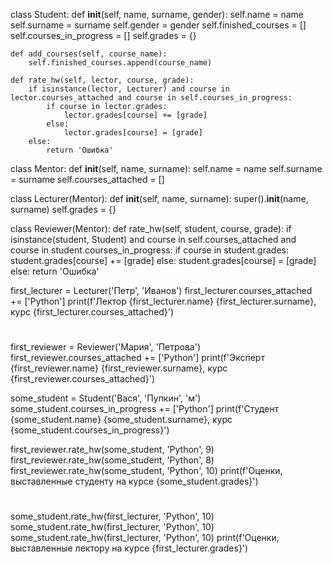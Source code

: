 class Student:
    def __init__(self, name, surname, gender):
        self.name = name
        self.surname = surname
        self.gender = gender
        self.finished_courses = []
        self.courses_in_progress = []
        self.grades = {}

    def add_courses(self, course_name):
        self.finished_courses.append(course_name)

    def rate_hw(self, lector, course, grade):
        if isinstance(lector, Lecturer) and course in lector.courses_attached and course in self.courses_in_progress:
            if course in lector.grades:
                lector.grades[course] += [grade]
            else:
                lector.grades[course] = [grade]
        else:
            return 'Ошибка'

class Mentor:
    def __init__(self, name, surname):
        self.name = name
        self.surname = surname
        self.courses_attached = []


class Lecturer(Mentor):
    def __init__(self, name, surname):
        super().__init__(name, surname)
        self.grades = {}

class Reviewer(Mentor):
    def rate_hw(self, student, course, grade):
        if isinstance(student, Student) and course in self.courses_attached and course in student.courses_in_progress:
            if course in student.grades:
                student.grades[course] += [grade]
            else:
                student.grades[course] = [grade]
        else:
            return 'Ошибка'

first_lecturer = Lecturer('Петр', 'Иванов')
first_lecturer.courses_attached += ['Python']
print(f'Лектор {first_lecturer.name} {first_lecturer.surname}, курс {first_lecturer.courses_attached}')
#

first_reviewer = Reviewer('Мария', 'Петрова')
first_reviewer.courses_attached += ['Python']
print(f'Эксперт {first_reviewer.name} {first_reviewer.surname}, курс {first_reviewer.courses_attached}')

some_student = Student('Вася', 'Пупкин', 'м')
some_student.courses_in_progress += ['Python']
print(f'Студент {some_student.name} {some_student.surname}, курс {some_student.courses_in_progress}')

first_reviewer.rate_hw(some_student, 'Python', 9)
first_reviewer.rate_hw(some_student, 'Python', 8)
first_reviewer.rate_hw(some_student, 'Python', 10)
print(f'Оценки, выставленные студенту на курсе {some_student.grades}')
#

some_student.rate_hw(first_lecturer, 'Python', 10)
some_student.rate_hw(first_lecturer, 'Python', 10)
some_student.rate_hw(first_lecturer, 'Python', 10)
print(f'Оценки, выставленные лектору на курсе {first_lecturer.grades}')


